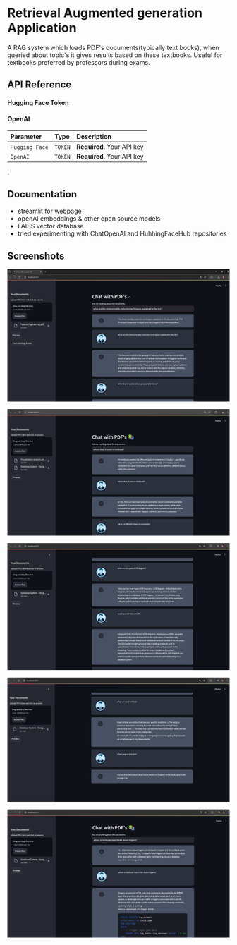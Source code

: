 
# Retrieval Augmented generation Application 

A  RAG system which loads PDF's documents(typically text books), when queried about topic's it gives results based on these textbooks. Useful for textbooks preferred by professors during exams. 


## API Reference

#### Hugging Face Token
#### OpenAI 



| Parameter | Type     | Description                |
| :-------- | :------- | :------------------------- |
| `Hugging Face` | `TOKEN` | **Required**. Your API key |
| `OpenAI` | `TOKEN` | **Required**. Your API key |


.


## Documentation

- streamlit for webpage 
- openAI embeddings & other open source models
- FAISS vector database 
- tried experimenting with ChatOpenAI and HuhhingFaceHub repositories

## Screenshots

![App Screenshot](https://github.com/Immortal-Pi/doc_chat_bot/blob/main/resources/6.png)

![App Screenshot](https://github.com/Immortal-Pi/doc_chat_bot/blob/main/resources/2.png)

![App Screenshot](https://github.com/Immortal-Pi/doc_chat_bot/blob/main/resources/3.png)

![App Screenshot](https://github.com/Immortal-Pi/doc_chat_bot/blob/main/resources/4.png)

![App Screenshot](https://github.com/Immortal-Pi/doc_chat_bot/blob/main/resources/5.png)
